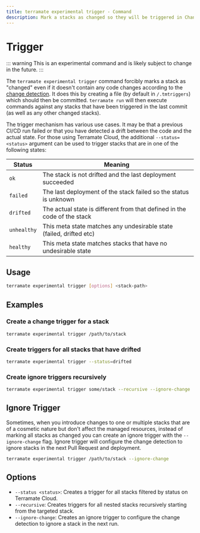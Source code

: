 ```yaml
---
title: terramate experimental trigger - Command
description: Mark a stacks as changed so they will be triggered in Change Detection by using the `terramate experimental trigger` command.
---
```


# Trigger

::: warning
This is an experimental command and is likely subject to change in the future.
:::

The `terramate experimental trigger` command forcibly marks a stack as "changed" even if it doesn't contain any code changes according to the
[change detection](../../../change-detection/index.md). It does this by creating a file (by default in `/.tmtriggers`)
which should then be committed. `terramate run` will then execute commands against any stacks that have been triggered
in the last commit (as well as any other changed stacks).

The trigger mechanism has various use cases. It may be that a previous CI/CD run failed or that you have detected a drift between the code and the actual state. For those using Terramate Cloud, the additional `--status=<status>` argument can be used to trigger stacks that are in one of the following states:

| Status      | Meaning                                                                  |
| ----------- | ------------------------------------------------------------------------ |
| `ok`        | The stack is not drifted and the last deployment succeeded               |
| `failed`    | The last deployment of the stack failed so the status is unknown         |
| `drifted`   | The actual state is different from that defined in the code of the stack  |
| `unhealthy` | This meta state matches any undesirable state (failed, drifted etc)      |
| `healthy`   | This meta state matches stacks that have no undesirable state            |

## Usage

```sh
terramate experimental trigger [options] <stack-path>
```

## Examples

### Create a change trigger for a stack

```bash
terramate experimental trigger /path/to/stack
```

### Create triggers for all stacks that have drifted

```bash
terramate experimental trigger --status=drifted
```

### Create ignore triggers recursively

```bash
terramate experimental trigger some/stack --recursive --ignore-change
```

## Ignore Trigger

Sometimes, when you introduce changes to one or multiple stacks that are of a cosmetic nature but don't affect the
managed resources, instead of marking all stacks as changed you can create an ignore trigger with the `--ignore-change`
flag. Ignore trigger will configure the change detection to ignore stacks in the next Pull Request and deployment.

```bash
terramate experimental trigger /path/to/stack --ignore-change
```

## Options

- `--status <status>`: Creates a trigger for all stacks filtered by status on Terramate Cloud.
- `--recursive`: Creates triggers for all nested stacks recursively starting from the targeted stack.
- `--ignore-change`: Creates an ignore trigger to configure the change detection to ignore a stack in the next run.
